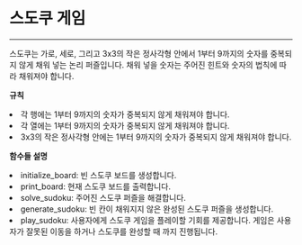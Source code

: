 <h1>스도쿠 게임</h1>
<hr/>
스도쿠는 가로, 세로, 그리고 3x3의 작은 정사각형 안에서 1부터 9까지의 숫자를 중복되지 않게 채워 넣는 논리 퍼즐입니다. 채워 넣을 숫자는 주어진 힌트와 숫자의 법칙에 따라 채워져야 합니다.

**규칙**

<li> 각 행에는 1부터 9까지의 숫자가 중복되지 않게 채워져야 합니다.</li>
<li> 각 열에는 1부터 9까지의 숫자가 중복되지 않게 채워져야 합니다.</li>
<li> 3x3의 작은 정사각형 안에는 1부터 9까지의 숫자가 중복되지 않게 채워져야 합니다.</li>


**함수들 설명**

<li> initialize_board: 빈 스도쿠 보드를 생성합니다.</li>
<li> print_board: 현재 스도쿠 보드를 출력합니다.</li>
<li> solve_sudoku: 주어진 스도쿠 퍼즐을 해결합니다.</li>
<li> generate_sudoku: 빈 칸이 채워지지 않은 완성된 스도쿠 퍼즐을 생성합니다.</li>
<li> play_sudoku: 사용자에게 스도쿠 게임을 플레이할 기회를 제공합니다. 게임은 사용자가 잘못된 이동을 하거나 스도쿠를 완성할 때 까지 진행됩니다.</li>
